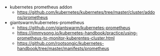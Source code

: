 - kubernetes prometheus addon
    - https://github.com/kubernetes/kubernetes/tree/master/cluster/addons/prometheus
- giantswarm/kubernetes-prometheus
    - https://github.com/giantswarm/kubernetes-prometheus
    - https://jimmysong.io/kubernetes-handbook/practice/using-prometheus-to-monitor-kuberentes-cluster.html
    - https://github.com/rootsongjc/kubernetes-handbook/tree/master/manifests/prometheus
